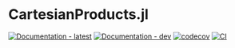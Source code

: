 # CartesianProducts.jl

[![Documentation - latest](https://img.shields.io/badge/docs-stable-blue)](https://suitesplines.github.io/CartesianProducts.jl/stable/)
[![Documentation - dev](https://img.shields.io/badge/docs-dev-blue)](https://suitesplines.github.io/CartesianProducts.jl/dev/)
[![codecov](https://codecov.io/gh/SuiteSplines/CartesianProducts.jl/graph/badge.svg?token=V81547QF0I)](https://codecov.io/gh/SuiteSplines/CartesianProducts.jl)
[![CI](https://github.com/SuiteSplines/CartesianProducts.jl/actions/workflows/CI.yml/badge.svg)](https://github.com/SuiteSplines/CartesianProducts.jl/actions/workflows/CI.yml)